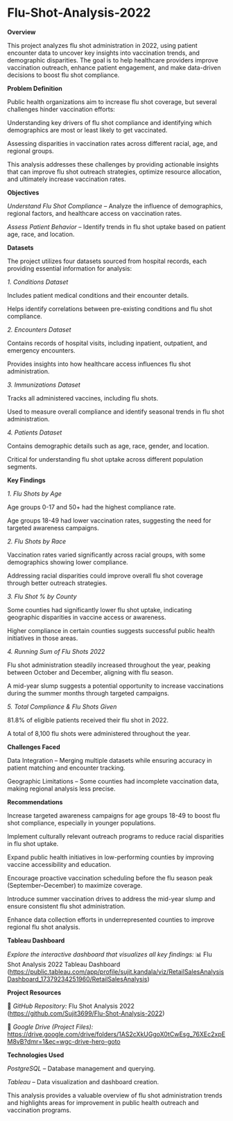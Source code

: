 # Flu-Shot-Analysis-2022

**Overview**

This project analyzes flu shot administration in 2022, using patient encounter data to uncover key insights into vaccination trends, and demographic disparities. The goal is to help healthcare providers improve vaccination outreach, enhance patient engagement, and make data-driven decisions to boost flu shot compliance.

**Problem Definition**

Public health organizations aim to increase flu shot coverage, but several challenges hinder vaccination efforts:

Understanding key drivers of flu shot compliance and identifying which demographics are most or least likely to get vaccinated.

Assessing disparities in vaccination rates across different racial, age, and regional groups.

This analysis addresses these challenges by providing actionable insights that can improve flu shot outreach strategies, optimize resource allocation, and ultimately increase vaccination rates.

**Objectives**

*Understand Flu Shot Compliance* – Analyze the influence of demographics, regional factors, and healthcare access on vaccination rates.

*Assess Patient Behavior* – Identify trends in flu shot uptake based on patient age, race, and location.

**Datasets**

The project utilizes four datasets sourced from hospital records, each providing essential information for analysis:

*1. Conditions Dataset*

Includes patient medical conditions and their encounter details.

Helps identify correlations between pre-existing conditions and flu shot compliance.

*2. Encounters Dataset*

Contains records of hospital visits, including inpatient, outpatient, and emergency encounters.

Provides insights into how healthcare access influences flu shot administration.

*3. Immunizations Dataset*

Tracks all administered vaccines, including flu shots.

Used to measure overall compliance and identify seasonal trends in flu shot administration.

*4. Patients Dataset*

Contains demographic details such as age, race, gender, and location.

Critical for understanding flu shot uptake across different population segments.

**Key Findings**

*1. Flu Shots by Age*

Age groups 0-17 and 50+ had the highest compliance rate.

Age groups 18-49 had lower vaccination rates, suggesting the need for targeted awareness campaigns.

*2. Flu Shots by Race*

Vaccination rates varied significantly across racial groups, with some demographics showing lower compliance.

Addressing racial disparities could improve overall flu shot coverage through better outreach strategies.

*3. Flu Shot % by County*

Some counties had significantly lower flu shot uptake, indicating geographic disparities in vaccine access or awareness.

Higher compliance in certain counties suggests successful public health initiatives in those areas.

*4. Running Sum of Flu Shots 2022*

Flu shot administration steadily increased throughout the year, peaking between October and December, aligning with flu season.

A mid-year slump suggests a potential opportunity to increase vaccinations during the summer months through targeted campaigns.

*5. Total Compliance & Flu Shots Given*

81.8% of eligible patients received their flu shot in 2022.

A total of 8,100 flu shots were administered throughout the year.

**Challenges Faced**

Data Integration – Merging multiple datasets while ensuring accuracy in patient matching and encounter tracking.

Geographic Limitations – Some counties had incomplete vaccination data, making regional analysis less precise.

**Recommendations**

Increase targeted awareness campaigns for age groups 18-49 to boost flu shot compliance, especially in younger populations.

Implement culturally relevant outreach programs to reduce racial disparities in flu shot uptake.

Expand public health initiatives in low-performing counties by improving vaccine accessibility and education.

Encourage proactive vaccination scheduling before the flu season peak (September–December) to maximize coverage.

Introduce summer vaccination drives to address the mid-year slump and ensure consistent flu shot administration.

Enhance data collection efforts in underrepresented counties to improve regional flu shot analysis.

**Tableau Dashboard**

*Explore the interactive dashboard that visualizes all key findings:* 📊 Flu Shot Analysis 2022 Tableau Dashboard (https://public.tableau.com/app/profile/sujit.kandala/viz/RetailSalesAnalysisDashboard_17379234251960/RetailSalesAnalysis)

**Project Resources**

📁 *GitHub Repository:* Flu Shot Analysis 2022 (https://github.com/Sujit3699/Flu-Shot-Analysis-2022)

📂 *Google Drive (Project Files):* https://drive.google.com/drive/folders/1AS2cXkUGgoX0tCwEsg_76XEc2xpEM8vB?dmr=1&ec=wgc-drive-hero-goto

**Technologies Used**

*PostgreSQL* – Database management and querying.

*Tableau* – Data visualization and dashboard creation.

This analysis provides a valuable overview of flu shot administration trends and highlights areas for improvement in public health outreach and vaccination programs.

